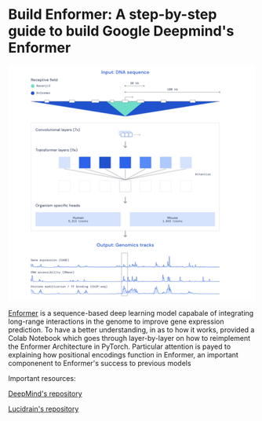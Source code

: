 # Build Enformer: A step-by-step guide to build Google Deepmind's Enformer

![alt text](enfomer.png)

[Enformer](https://www.nature.com/articles/s41592-021-01252-x#Sec8) is a sequence-based deep learning model capabale of integrating long-range interactions in the genome to improve gene expression prediction. To have a better understanding, in as to how it works, provided a Colab Notebook which goes through layer-by-layer on how to reimplement the Enformer Architecture in PyTorch. Particular attention is payed to explaining how positional encodings function in Enformer, an important componenent to Enformer's success to previous models

Important resources:

[DeepMind's repository](https://github.com/google-deepmind/deepmind-research/tree/master/enformer)

[Lucidrain's repository](https://github.com/lucidrains/enformer-pytorch)